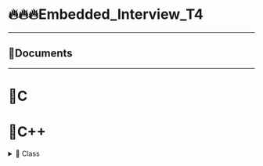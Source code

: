 # 🔥🔥🔥Embedded_Interview_T4
-------------------------------------------------------------
## 🧾Documents
-------------------------------------------------------------
#  💊C 
#  💊C++      
<details>

<summary>🔸 Class</summary>

### You can add a header

You can add text within a collapsed section. 

You can add an image or a code block, too.

```ruby
   puts "Hello World"
```

</details>
